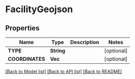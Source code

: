 # FacilityGeojson

## Properties
Name | Type | Description | Notes
------------ | ------------- | ------------- | -------------
**TYPE** | **String** |  | [optional] 
**COORDINATES** | **Vec<f64>** |  | [optional] 

[[Back to Model list]](../README.md#documentation-for-models) [[Back to API list]](../README.md#documentation-for-api-endpoints) [[Back to README]](../README.md)


